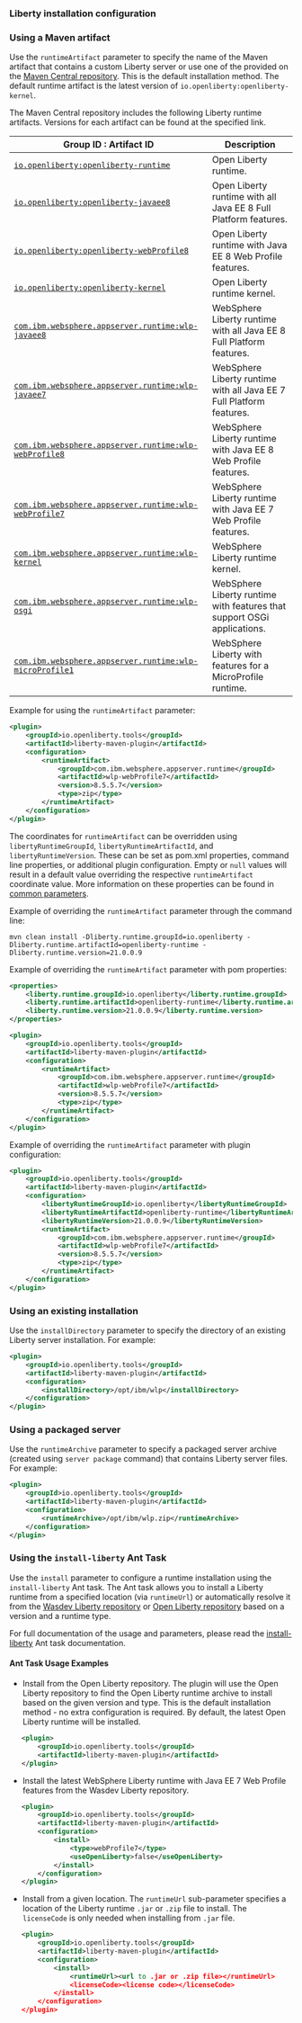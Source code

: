 ### Liberty installation configuration

### Using a Maven artifact

Use the `runtimeArtifact` parameter to specify the name of the Maven artifact that contains a custom Liberty server or use one of the provided on the [Maven Central repository](http://search.maven.org/). This is the default installation method. The default runtime artifact is the latest version of `io.openliberty:openliberty-kernel`. 

The Maven Central repository includes the following Liberty runtime artifacts. Versions for each artifact can be found at the specified link.

| Group ID : Artifact ID | Description |
| ---------------------- | ----------- |
| [`io.openliberty:openliberty-runtime`](https://repo1.maven.org/maven2/io/openliberty/openliberty-runtime/)  | Open Liberty runtime. |
| [`io.openliberty:openliberty-javaee8`](https://repo1.maven.org/maven2/io/openliberty/openliberty-javaee8/)  | Open Liberty runtime with all Java EE 8 Full Platform features. |
| [`io.openliberty:openliberty-webProfile8`](https://repo1.maven.org/maven2/io/openliberty/openliberty-webProfile8/)  | Open Liberty runtime with Java EE 8 Web Profile features. |
| [`io.openliberty:openliberty-kernel`](https://repo1.maven.org/maven2/io/openliberty/openliberty-kernel/)  | Open Liberty runtime kernel. |
| [`com.ibm.websphere.appserver.runtime:wlp-javaee8`](https://repo1.maven.org/maven2/com/ibm/websphere/appserver/runtime/wlp-javaee8/)  | WebSphere Liberty runtime with all Java EE 8 Full Platform features. |
| [`com.ibm.websphere.appserver.runtime:wlp-javaee7`](https://repo1.maven.org/maven2/com/ibm/websphere/appserver/runtime/wlp-javaee7/)  | WebSphere Liberty runtime with all Java EE 7 Full Platform features. |
| [`com.ibm.websphere.appserver.runtime:wlp-webProfile8`](https://repo1.maven.org/maven2/com/ibm/websphere/appserver/runtime/wlp-webProfile8/) | WebSphere Liberty runtime with Java EE 8 Web Profile features. |
| [`com.ibm.websphere.appserver.runtime:wlp-webProfile7`](https://repo1.maven.org/maven2/com/ibm/websphere/appserver/runtime/wlp-webProfile7/) | WebSphere Liberty runtime with Java EE 7 Web Profile features. |
| [`com.ibm.websphere.appserver.runtime:wlp-kernel`](https://repo1.maven.org/maven2/com/ibm/websphere/appserver/runtime/wlp-kernel/)  | WebSphere Liberty runtime kernel. |
| [`com.ibm.websphere.appserver.runtime:wlp-osgi`](https://repo1.maven.org/maven2/com/ibm/websphere/appserver/runtime/wlp-osgi/) |  WebSphere Liberty runtime with features that support OSGi applications. |
| [`com.ibm.websphere.appserver.runtime:wlp-microProfile1`](https://repo1.maven.org/maven2/com/ibm/websphere/appserver/runtime/wlp-microProfile1/) | WebSphere Liberty with features for a MicroProfile runtime. |

Example for using the `runtimeArtifact` parameter:

```xml
<plugin>
    <groupId>io.openliberty.tools</groupId>
    <artifactId>liberty-maven-plugin</artifactId>
    <configuration>
        <runtimeArtifact>
            <groupId>com.ibm.websphere.appserver.runtime</groupId>
            <artifactId>wlp-webProfile7</artifactId>
            <version>8.5.5.7</version>
            <type>zip</type>
        </runtimeArtifact>
    </configuration>
</plugin>
```

The coordinates for `runtimeArtifact` can be overridden using `libertyRuntimeGroupId`, `libertyRuntimeArtifactId`, and `libertyRuntimeVersion`. These can be set as pom.xml properties, command line properties, or additional plugin configuration. Empty or `null` values will result in a default value overriding the respective `runtimeArtifact` coordinate value. More information on these properties can be found in [common parameters](docs/common-parameters.md#common-parameters).

Example of overriding the `runtimeArtifact` parameter through the command line:

```
mvn clean install -Dliberty.runtime.groupId=io.openliberty -Dliberty.runtime.artifactId=openliberty-runtime -Dliberty.runtime.version=21.0.0.9
```

Example of overriding the `runtimeArtifact` parameter with pom properties:

```xml
<properties>
    <liberty.runtime.groupId>io.openliberty</liberty.runtime.groupId>
    <liberty.runtime.artifactId>openliberty-runtime</liberty.runtime.artifactId>
    <liberty.runtime.version>21.0.0.9</liberty.runtime.version>
</properties>

<plugin>
    <groupId>io.openliberty.tools</groupId>
    <artifactId>liberty-maven-plugin</artifactId>
    <configuration>
        <runtimeArtifact>
            <groupId>com.ibm.websphere.appserver.runtime</groupId>
            <artifactId>wlp-webProfile7</artifactId>
            <version>8.5.5.7</version>
            <type>zip</type>
        </runtimeArtifact>
    </configuration>
</plugin>
```

Example of overriding the `runtimeArtifact` parameter with plugin configuration:

```xml
<plugin>
    <groupId>io.openliberty.tools</groupId>
    <artifactId>liberty-maven-plugin</artifactId>
    <configuration>
        <libertyRuntimeGroupId>io.openliberty</libertyRuntimeGroupId>
        <libertyRuntimeArtifactId>openliberty-runtime</libertyRuntimeArtifactId>
        <libertyRuntimeVersion>21.0.0.9</libertyRuntimeVersion>
        <runtimeArtifact>
            <groupId>com.ibm.websphere.appserver.runtime</groupId>
            <artifactId>wlp-webProfile7</artifactId>
            <version>8.5.5.7</version>
            <type>zip</type>
        </runtimeArtifact>
    </configuration>
</plugin>
```

### Using an existing installation

Use the `installDirectory` parameter to specify the directory of an existing Liberty server installation. For example:

```xml
<plugin>
    <groupId>io.openliberty.tools</groupId>
    <artifactId>liberty-maven-plugin</artifactId>
    <configuration>
        <installDirectory>/opt/ibm/wlp</installDirectory>
    </configuration>
</plugin>
```

### Using a packaged server

Use the `runtimeArchive` parameter to specify a packaged server archive (created using `server package` command) that contains Liberty server files. For example:

```xml
<plugin>
    <groupId>io.openliberty.tools</groupId>
    <artifactId>liberty-maven-plugin</artifactId>
    <configuration>
        <runtimeArchive>/opt/ibm/wlp.zip</runtimeArchive>
    </configuration>
</plugin>
```

### Using the `install-liberty` Ant Task

Use the `install` parameter to configure a runtime installation using the `install-liberty` Ant task. The Ant task allows you to install a Liberty runtime from a specified location (via `runtimeUrl`) or automatically resolve it from the [Wasdev Liberty repository](https://developer.ibm.com/wasdev/downloads/) or [Open Liberty repository](https://openliberty.io/downloads/) based on a version and a runtime type. 

For full documentation of the usage and parameters, please read the [install-liberty](https://github.com/WASdev/ci.ant/blob/main/docs/install-liberty.md) Ant task documentation.

#### Ant Task Usage Examples

* Install from the Open Liberty repository. The plugin will use the Open Liberty repository to find the Open Liberty runtime archive to install based on the given version and type. This is the default installation method - no extra configuration is required. By default, the latest Open Liberty runtime will be installed.

 ```xml
    <plugin>
        <groupId>io.openliberty.tools</groupId>
        <artifactId>liberty-maven-plugin</artifactId>
    </plugin>
 ```

* Install the latest WebSphere Liberty runtime with Java EE 7 Web Profile features from the Wasdev Liberty repository.

 ```xml
    <plugin>
        <groupId>io.openliberty.tools</groupId>
        <artifactId>liberty-maven-plugin</artifactId>
        <configuration>
            <install>
                <type>webProfile7</type>
                <useOpenLiberty>false</useOpenLiberty>
            </install>
        </configuration>
    </plugin>
 ```

* Install from a given location. The `runtimeUrl` sub-parameter specifies a location of the Liberty runtime `.jar` or `.zip` file to install. The `licenseCode` is only needed when installing from `.jar` file.

 ```xml
    <plugin>
        <groupId>io.openliberty.tools</groupId>
        <artifactId>liberty-maven-plugin</artifactId>
        <configuration>
            <install>
                <runtimeUrl><url to .jar or .zip file></runtimeUrl>
                <licenseCode><license code></licenseCode>
            </install>
        </configuration>
    </plugin>
 ```
